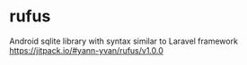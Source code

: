 # rufus
Android sqlite library with syntax similar to Laravel framework
https://jitpack.io/#yann-yvan/rufus/v1.0.0
